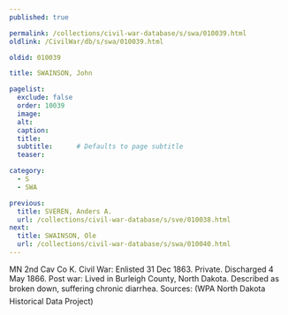 ```yaml
---
published: true

permalink: /collections/civil-war-database/s/swa/010039.html
oldlink: /CivilWar/db/s/swa/010039.html

oldid: 010039

title: SWAINSON, John

pagelist:
  exclude: false
  order: 10039
  image: 
  alt:
  caption:
  title:
  subtitle:      # Defaults to page subtitle
  teaser:

category: 
  - S 
  - SWA

previous:
  title: SVEREN, Anders A.
  url: /collections/civil-war-database/s/sve/010038.html  
next:
  title: SWAINSON, Ole
  url: /collections/civil-war-database/s/swa/010040.html   
---
```

MN 2nd Cav Co K. Civil War: Enlisted 31 Dec 1863. Private. Discharged 4 May 1866. Post war: Lived in Burleigh County, North Dakota. Described as &#147;broken down&#148;, suffering chronic diarrhea. Sources: (WPA North Dakota Historical Data Project)